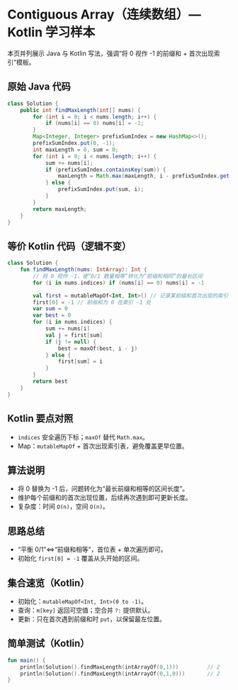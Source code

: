 # Contiguous Array（连续数组）— Kotlin 学习样本

本页并列展示 Java 与 Kotlin 写法，强调“将 0 视作 -1 的前缀和 + 首次出现索引”模板。

## 原始 Java 代码

```java
class Solution {
    public int findMaxLength(int[] nums) {
        for (int i = 0; i < nums.length; i++) {
            if (nums[i] == 0) nums[i] = -1;
        }
        Map<Integer, Integer> prefixSumIndex = new HashMap<>();
        prefixSumIndex.put(0, -1);
        int maxLength = 0, sum = 0;
        for (int i = 0; i < nums.length; i++) {
            sum += nums[i];
            if (prefixSumIndex.containsKey(sum)) {
                maxLength = Math.max(maxLength, i - prefixSumIndex.get(sum));
            } else {
                prefixSumIndex.put(sum, i);
            }
        }
        return maxLength;
    }
}
```

## 等价 Kotlin 代码（逻辑不变）

```kotlin
class Solution {
    fun findMaxLength(nums: IntArray): Int {
        // 将 0 视作 -1，使“0/1 数量相等”转化为“前缀和相同”的最长区间
        for (i in nums.indices) if (nums[i] == 0) nums[i] = -1

        val first = mutableMapOf<Int, Int>() // 记录某前缀和首次出现的索引
        first[0] = -1 // 前缀和为 0 在索引 -1 处
        var sum = 0
        var best = 0
        for (i in nums.indices) {
            sum += nums[i]
            val j = first[sum]
            if (j != null) {
                best = maxOf(best, i - j)
            } else {
                first[sum] = i
            }
        }
        return best
    }
}
```

## Kotlin 要点对照

- `indices` 安全遍历下标；`maxOf` 替代 `Math.max`。
- Map：`mutableMapOf` + 首次出现索引表，避免覆盖更早位置。

## 算法说明

- 将 0 替换为 -1 后，问题转化为“最长前缀和相等的区间长度”。
- 维护每个前缀和的首次出现位置，后续再次遇到即可更新长度。
- 复杂度：时间 `O(n)`，空间 `O(n)`。

## 思路总结

- “平衡 0/1”⇔“前缀和相等”，首位表 + 单次遍历即可。
- 初始化 `first[0] = -1` 覆盖从头开始的区间。

## 集合速览（Kotlin）

- 初始化：`mutableMapOf<Int, Int>(0 to -1)`。
- 查询：`m[key]` 返回可空值；空合并 `?:` 提供默认。
- 更新：只在首次遇到前缀和时 `put`，以保留最左位置。

## 简单测试（Kotlin）

```kotlin
fun main() {
    println(Solution().findMaxLength(intArrayOf(0,1)))         // 2
    println(Solution().findMaxLength(intArrayOf(0,1,0)))       // 2
}
```
